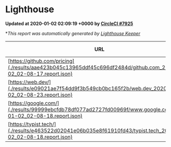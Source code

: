 
# Lighthouse

**Updated at 2020-01-02 02:09:19 +0000 by [CircleCI #7925](https://circleci.com/gh/ItinerisLtd/lighthouse-keeper-example/7925)**

**This report was automatically generated by [Lighthouse Keeper](https://github.com/itinerisltd/lighthouse-keeper)*

| URL | Performance | Accessibility | Best Practices | SEO | PWA | Updated At |
| --- | --- | --- | --- | --- | --- | --- |
| [https://github.com/pricing](./results/aae423b045c13965ddf45c696df2484d/github.com_2020-01-02_02-08-17.report.json) | 0.75 | 0.93 | 0.93 | 0.9 | 0.56 | 2020-01-02T02:08:17.239Z |
| [https://web.dev/](./results/e09021ae7f54dd9f3b549cb0bc165f2b/web.dev_2020-01-02_02-08-23.report.json) | 0.94 | 0.88 | 1 | 1 | 0.93 | 2020-01-02T02:08:23.894Z |
| [https://google.com/](./results/99999ebcfdb78df077ad2727fd00969f/www.google.com_2020-01-02_02-08-18.report.json) | 0.93 | 0.86 | 0.93 | 0.9 | 0.56 | 2020-01-02T02:08:18.340Z |
| [https://typist.tech/](./results/e463522d02041e06b035e8f61910fd43/typist.tech_2020-01-02_02-08-18.report.json) | 0.89 | 0.92 | 0.79 | 1 | 0.59 | 2020-01-02T02:08:18.324Z |
